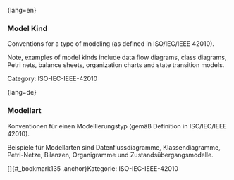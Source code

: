 {lang=en}
### Model Kind

Conventions for a type of modeling (as defined in ISO/IEC/IEEE 42010).

Note, examples of model kinds include data flow diagrams, class diagrams, Petri nets, balance sheets, organization charts and state transition models.

Category: ISO-IEC-IEEE-42010

{lang=de}
### Modellart

Konventionen für einen Modellierungstyp (gemäß Definition in
ISO/IEC/IEEE 42010).

Beispiele für Modellarten sind Datenflussdiagramme, Klassendiagramme,
Petri-Netze, Bilanzen, Organigramme und Zustandsübergangsmodelle.

[]{#_bookmark135 .anchor}Kategorie: ISO-IEC-IEEE-42010

